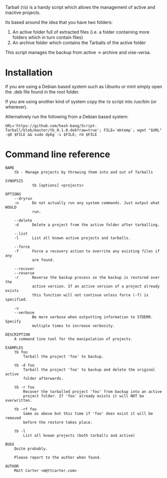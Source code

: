 Tarball (`tb`) is a handy script which allows the management of active and inactive projects.

Its based around the idea that you have two folders:

1. An active folder full of extracted files (i.e. a folder containing more folders which in turn contain files)
2. An archive folder which contains the Tarballs of the active folder

This script manages the backup from active -> archive and vise-versa.

Installation
============
If you are using a Debian based system such as Ubuntu or mint simply open the .deb file found in the root folder.

If you are using another kind of system copy the `tb` script into /usr/bin (or wherever).

Alternatively run the following from a Debian based system:

	URL='https://github.com/hash-bang/Script-Tarball/blob/master/tb_0.1.0.deb?raw=true'; FILE=`mktemp`; wget "$URL" -qO $FILE && sudo dpkg -i $FILE; rm $FILE


Command line reference
======================
```
NAME
    tb - Manage projects by throwing them into and out of Tarballs

SYNOPSIS
            tb [options] <projects>

OPTIONS
    --dryrun
    -n      Do not actually run any system commands. Just output what WOULD
            run.

    --delete
    -d      Delete a project from the active folder after tarballing.

    --list
    -l      List all known active projects and tarballs.

    --force
    -f      Force a recovery action to overrite any existing files if any
            are found.

    --recover
    --reverse
    -r      Reverse the backup process so the backup is restored over the
            active version. If an active version of a project already exists
            this function will not continue unless force (-f) is specified.

    -v
    --verbose
            Be more verbose when outputting information to STDERR. Specify
            multiple times to increase verbosity.

DESCRIPTION
    A command line tool for the manipulation of projects.

EXAMPLES
    tb foo
        Tarball the project 'foo' to backup.

    tb -d foo
        Tarball the project 'foo' to backup and delete the original active
        folder afterwards.

    tb -r foo
        Recover the tarballed project 'foo' from backup into an active
        project folder. If 'foo' already exists it will NOT be overwritten.

    tb -rf foo
        Same as above but this time if 'foo' does exist it will be removed
        before the restore takes place.

    tb -l
        List all known projects (both tarballs and active)

BUGS
    Quite probably.

    Please report to the author when found.

AUTHOR
    Matt Carter <m@ttcarter.com>

```
